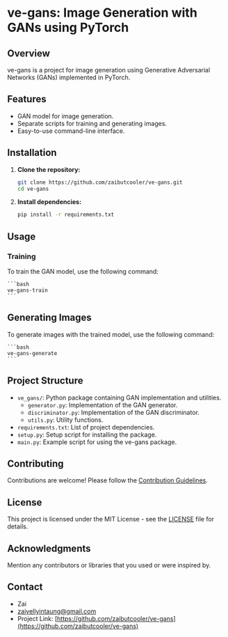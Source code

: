 # ve-gans: Image Generation with GANs using PyTorch

## Overview

ve-gans is a project for image generation using Generative Adversarial Networks (GANs) implemented in PyTorch.

## Features

- GAN model for image generation.
- Separate scripts for training and generating images.
- Easy-to-use command-line interface.

## Installation

1. **Clone the repository:**

   ```bash
   git clone https://github.com/zaibutcooler/ve-gans.git
   cd ve-gans
   ```

2. **Install dependencies:**

   ```bash
   pip install -r requirements.txt
   ```

## Usage

### Training

To train the GAN model, use the following command:

    ```bash
    ve-gans-train
    ```

## Generating Images

To generate images with the trained model, use the following command:

    ```bash
    ve-gans-generate
    ```

## Project Structure

- `ve_gans/`: Python package containing GAN implementation and utilities.
  - `generator.py`: Implementation of the GAN generator.
  - `discriminator.py`: Implementation of the GAN discriminator.
  - `utils.py`: Utility functions.
- `requirements.txt`: List of project dependencies.
- `setup.py`: Setup script for installing the package.
- `main.py`: Example script for using the ve-gans package.

## Contributing

Contributions are welcome! Please follow the [Contribution Guidelines](CONTRIBUTING.md).

## License

This project is licensed under the MIT License - see the [LICENSE](LICENSE) file for details.

## Acknowledgments

Mention any contributors or libraries that you used or were inspired by.

## Contact

- Zai
- zaiyellyintaung@gmail.com
- Project Link: [https://github.com/zaibutcooler/ve-gans](https://github.com/zaibutcooler/ve-gans)
